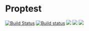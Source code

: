 # Proptest

[![Build Status](https://github.com/proptest-rs/proptest/workflows/Rust/badge.svg?branch=master)](https://github.com/proptest-rs/proptest/actions)
[![Build status](https://ci.appveyor.com/api/projects/status/ofe98xfthbx1m608/branch/master?svg=true)](https://ci.appveyor.com/project/AltSysrq/proptest/branch/master)
[![](https://img.shields.io/crates/v/proptest.svg)](https://crates.io/crates/proptest)
[![](https://img.shields.io/website/https/altsysrq.github.io/proptest-book.svg)][book]
[![](https://docs.rs/proptest/badge.svg)][api-docs]

[book]: https://altsysrq.github.io/proptest-book/intro.html
[api-docs]: https://altsysrq.github.io/rustdoc/proptest/latest/proptest/
